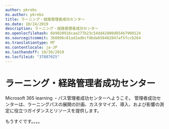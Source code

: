 ```yaml
---
author: pkrebs
ms.author: pkrebs
title: ラーニング・経路管理者成功センター
ms.date: 10/24/2019
description: ラーニング・経路管理者成功センター
ms.openlocfilehash: 6b9020916cae277b23c54dd42800d854b7909124
ms.sourcegitcommit: 3b8896c81ad2adbcfdbda658482847af5fccb264
ms.translationtype: MT
ms.contentlocale: ja-JP
ms.lasthandoff: 10/30/2019
ms.locfileid: "37887025"
---
```

# <a name="learning-pathways-admin-success-center"></a>ラーニング・経路管理者成功センター

Microsoft 365 learning ・パス管理者成功センターへようこそ。 管理者成功センターは、ラーニングパスの展開の計画、カスタマイズ、導入、および影響の測定に役立つガイダンスとリソースを提供します。

もうすぐです。。。。

